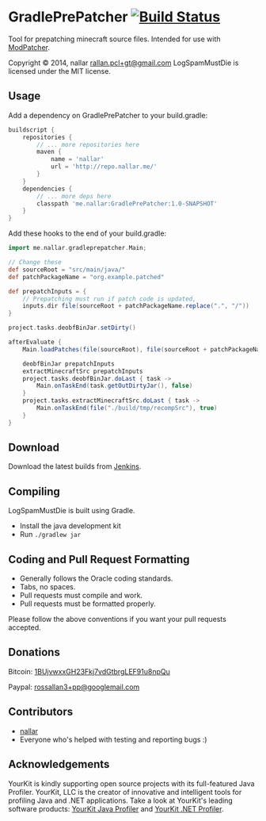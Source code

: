 GradlePrePatcher [![Build Status](http://nallar.me/buildservice/job/GradlePrePatcher/badge/icon)](http://nallar.me/buildservice/job/GradlePrePatcher/)
==========
Tool for prepatching minecraft source files. Intended for use with [ModPatcher](https://github.com/nallar/ModPatcher).

Copyright &copy; 2014, nallar <rallan.pcl+gt@gmail.com>
LogSpamMustDie is licensed under the MIT license.

Usage
--------
Add a dependency on GradlePrePatcher to your build.gradle: 

```gradle
buildscript {
    repositories {
        // ... more repositories here
        maven {
            name = 'nallar'
            url = 'http://repo.nallar.me/'
        }
    }
    dependencies {
        // ... more deps here
        classpath 'me.nallar:GradlePrePatcher:1.0-SNAPSHOT'
    }
}
```

Add these hooks to the end of your build.gradle:

```gradle
import me.nallar.gradleprepatcher.Main;

// Change these
def sourceRoot = "src/main/java/" 
def patchPackageName = "org.example.patched"

def prepatchInputs = {
    // Prepatching must run if patch code is updated,
    inputs.dir file(sourceRoot + patchPackageName.replace(".", "/"))
}

project.tasks.deobfBinJar.setDirty()

afterEvaluate {
    Main.loadPatches(file(sourceRoot), file(sourceRoot + patchPackageName.replace(".", "/")))

    deobfBinJar prepatchInputs
    extractMinecraftSrc prepatchInputs
    project.tasks.deobfBinJar.doLast { task ->
        Main.onTaskEnd(task.getOutDirtyJar(), false)
    }
    project.tasks.extractMinecraftSrc.doLast { task ->
        Main.onTaskEnd(file("./build/tmp/recompSrc"), true)
    }
}
```

Download
---------
Download the latest builds from [Jenkins].

Compiling
---------
LogSpamMustDie is built using Gradle.

* Install the java development kit
* Run `./gradlew jar` 


Coding and Pull Request Formatting
----------------------------------
* Generally follows the Oracle coding standards.
* Tabs, no spaces.
* Pull requests must compile and work.
* Pull requests must be formatted properly.

Please follow the above conventions if you want your pull requests accepted.

Donations
----------------------------------

Bitcoin: [1BUjvwxxGH23Fkj7vdGtbrgLEF91u8npQu](bitcoin:1BUjvwxxGH23Fkj7vdGtbrgLEF91u8npQu)

Paypal: rossallan3+pp@googlemail.com

Contributors
----------------------------------

* [nallar](https://github.com/nallar/ "Ross Allan")
* Everyone who's helped with testing and reporting bugs :)

Acknowledgements
----------------------------------

YourKit is kindly supporting open source projects with its full-featured Java Profiler. YourKit, LLC is the creator of innovative and intelligent tools for profiling Java and .NET applications. Take a look at YourKit's leading software products: [YourKit Java Profiler](http://www.yourkit.com/java/profiler/index.jsp) and [YourKit .NET Profiler](http://www.yourkit.com/.net/profiler/index.jsp).

[Jenkins]: http://nallar.me/buildservice
